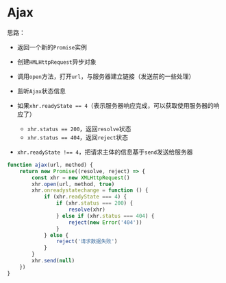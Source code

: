 # Ajax

思路：

- 返回一个新的`Promise`实例

- 创建`HMLHttpRequest`异步对象

- 调用`open`方法，打开`url`，与服务器建立链接（发送前的一些处理）

- 监听`Ajax`状态信息

- 如果`xhr.readyState == 4`（表示服务器响应完成，可以获取使用服务器的响应了）
  - `xhr.status == 200`，返回`resolve`状态
  - `xhr.status == 404`，返回`reject`状态

- `xhr.readyState !== 4`，把请求主体的信息基于`send`发送给服务器

```javascript
function ajax(url, method) {
    return new Promise((resolve, reject) => {
        const xhr = new XMLHttpRequest()
        xhr.open(url, method, true)
        xhr.onreadystatechange = function () {
            if (xhr.readyState === 4) {
                if (xhr.status === 200) {
                    resolve(xhr)
                } else if (xhr.status === 404) {
                    reject(new Error('404'))
                }
            } else {
                reject('请求数据失败')
            }
        }
        xhr.send(null)
    })
}
```

